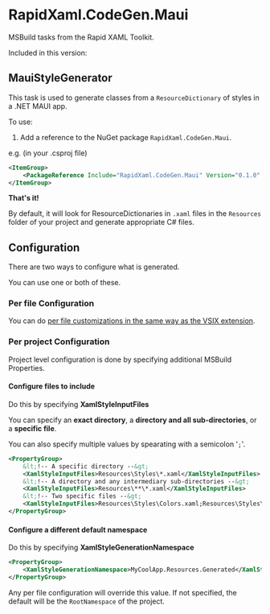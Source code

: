 # RapidXaml.CodeGen.Maui

MSBuild tasks from the Rapid XAML Toolkit.

Included in this version:

## MauiStyleGenerator

This task is used to generate classes from a `ResourceDictionary` of styles in a .NET MAUI app.

To use:

1. Add a reference to the NuGet package `RapidXaml.CodeGen.Maui`.

e.g. (in your .csproj file)
```xml
<ItemGroup>
	<PackageReference Include="RapidXaml.CodeGen.Maui" Version="0.1.0" />
</ItemGroup>
```

**That's it!**

By default, it will look for ResourceDictionaries in `.xaml` files in the `Resources` folder of your project and generate appropriate C# files.

## Configuration

There are two ways to configure what is generated.

You can use  one or both of these.

### Per file Configuration

You can do [per file customizations in the same way as the VSIX extension](https://github.com/mrlacey/XamlStyleTypes#configuration).

### Per project Configuration

Project level configuration is done by specifying additional MSBuild Properties.

#### Configure files to include

Do this by specifying **XamlStyleInputFiles**

You can specify an **exact directory**, a **directory and all sub-directories**, or a **specific file**.

You can also specify multiple values by spearating with a semicolon '`;`'.

```xml
<PropertyGroup>
	&lt;!-- A specific directory --&gt;
	<XamlStyleInputFiles>Resources\Styles\*.xaml</XamlStyleInputFiles>
	&lt;!-- A directory and any intermediary sub-directories --&gt;
	<XamlStyleInputFiles>Resources\**\*.xaml</XamlStyleInputFiles>
	&lt;!-- Two specific files --&gt;
	<XamlStyleInputFiles>Resources\Styles\Colors.xaml;Resources\Styles\Styles.xaml</XamlStyleInputFiles>
</PropertyGroup>
```

#### Configure a different default namespace

Do this by specifying **XamlStyleGenerationNamespace**

```xml
<PropertyGroup>
	<XamlStyleGenerationNamespace>MyCoolApp.Resources.Generated</XamlStyleGenerationNamespace>
</PropertyGroup>
```

Any per file configuration will override this value. If not specified, the default will be the `RootNamespace` of the project.
